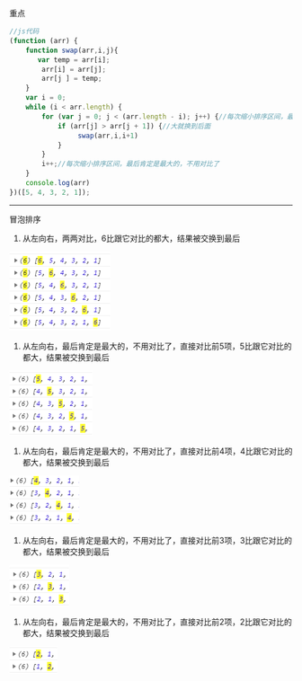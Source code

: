 重点

```javascript
//js代码
(function (arr) {
    function swap(arr,i,j){
       var temp = arr[i];
        arr[i] = arr[j];
        arr[j ] = temp;
    }
    var i = 0;
    while (i < arr.length) {
        for (var j = 0; j < (arr.length - i); j++) {//每次缩小排序区间，最后肯定是最大的，不用对比了
            if (arr[j] > arr[j + 1]) {//大就换到后面
                 swap(arr,i,i+1)
            }
        }
        i++;//每次缩小排序区间，最后肯定是最大的，不用对比了
    }
    console.log(arr)
})([5, 4, 3, 2, 1]);
```



---

冒泡排序

1. 从左向右，两两对比，6比跟它对比的都大，结果被交换到最后

![](images/87AE8686A6964FEEBD82FF3F70C41709.png)

1. 从左向右，最后肯定是最大的，不用对比了，直接对比前5项，5比跟它对比的都大，结果被交换到最后

![](images/F2B8FEAEF71C4D269670CD04DD39F6C3.png)

1. 从左向右，最后肯定是最大的，不用对比了，直接对比前4项，4比跟它对比的都大，结果被交换到最后

![](images/A14DABAB479C41E78EF4308A2F678C82.png)

1. 从左向右，最后肯定是最大的，不用对比了，直接对比前3项，3比跟它对比的都大，结果被交换到最后

![](images/75898D6E424D4441A894B5135F702C4D.png)

1. 从左向右，最后肯定是最大的，不用对比了，直接对比前2项，2比跟它对比的都大，结果被交换到最后

![](images/D2187AF9E0874DB8AE169DCF3CB0B23E.png)

